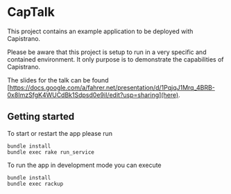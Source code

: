 # CapTalk
This project contains an example application to be deployed with Capistrano.

Please be aware that this project is setup to run in a very specific and contained environment. It only purpose is to demonstrate the capabilities of Capistrano.

The slides for the talk can be found [https://docs.google.com/a/fahrer.net/presentation/d/1PqjqJ1Mrq_4BRB-0x8ImzSfgK4WUCdBk1Sdpsd0e9iI/edit?usp=sharing](here).

## Getting started
To start or restart the app please run
```
bundle install
bundle exec rake run_service
```

To run the app in development mode you can execute
```
bundle install
bundle exec rackup
```
